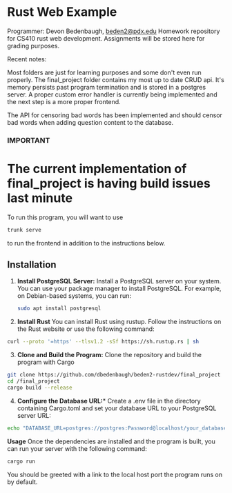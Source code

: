 # Rust Web Example
Programmer: Devon Bedenbaugh, beden2@pdx.edu
Homework repository for CS410 rust web development. 
Assignments will be stored here for grading purposes.  

Recent notes:

Most folders are just for learning purposes and some don't even run properly.
The final_project folder contains my most up to date CRUD api. It's memory persists
past program termination and is stored in a postgres server. A proper custom error handler
is currently being implemented and the next step is a more proper frontend. 

The API for censoring bad words has been implemented and should censor 
bad words when adding question content to the database.  

### IMPORTANT
# The current implementation of final_project is having build issues last minute
To run this program, you will want to use 
   ```sh
   trunk serve
   ```
to run the frontend in addition to the instructions below. 
## Installation

1. **Install PostgreSQL Server:**
   Install a PostgreSQL server on your system. You can use your package manager to install PostgreSQL. For example, on Debian-based systems, you can run:
   ```sh
   sudo apt install postgresql
    ```
2. **Install Rust**
   You can install Rust using rustup. Follow the instructions on the Rust website or use the following command:
  ```sh
  curl --proto '=https' --tlsv1.2 -sSf https://sh.rustup.rs | sh
  ```
3. **Clone and Build the Program:**
  Clone the repository and build the program with Cargo
  ```sh
  git clone https://github.com/dbedenbaugh/beden2-rustdev/final_project
  cd /final_project
  cargo build --release
  ```
4. **Configure the Database URL:***
  Create a .env file in the directory containing Cargo.toml and set your database URL to your PostgreSQL server URL:
  ```sh
  echo "DATABASE_URL=postgres://postgres:Password@localhost/your_database_here" > .env
  ```
**Usage**
  Once the dependencies are installed and the program is built, you can run your server with the following command:
  ```sh
  cargo run
  ```
You should be greeted with a link to the local host port the program runs on by default. 
